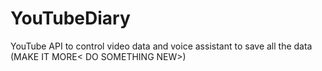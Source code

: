 # YouTubeDiary
YouTube API to control video data and voice assistant to save all the data (MAKE IT MORE&lt; DO SOMETHING NEW>)
